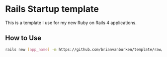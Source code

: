 # Rails Startup template

This is a template I use for my new Ruby on Rails 4 applications.

## How to Use

```bash
rails new [app_name] -m https://github.com/brianvanburken/template/raw/master/template.rb
```
